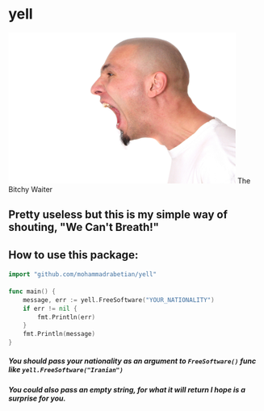 # yell

<img src=man-yelling-560393.jpg height=300px, width=450px/>
The Bitchy Waiter

## Pretty useless but this is my simple way of shouting, "We Can't Breath!"

## How to use this package:

```go
import "github.com/mohammadrabetian/yell"

func main() {
	message, err := yell.FreeSoftware("YOUR_NATIONALITY")
	if err != nil {
		fmt.Println(err)
	}
	fmt.Println(message)
}
```

##### You should pass your nationality as an argument to `FreeSoftware()` func like `yell.FreeSoftware("Iranian")`
##### You could also pass an empty string, for what it will return I hope is a surprise for you.
